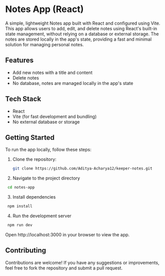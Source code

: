 # Notes App (React)

A simple, lightweight Notes app built with React and configured using Vite. This app allows users to add, edit, and delete notes using React's built-in state management, without relying on a database or external storage. The notes are stored locally in the app's state, providing a fast and minimal solution for managing personal notes.

## Features

- Add new notes with a title and content
- Delete notes
- No database, notes are managed locally in the app's state

## Tech Stack

- React
- Vite (for fast development and bundling)
- No external database or storage

## Getting Started 

To run the app locally, follow these steps:

1. Clone the repository:

   ```bash
   git clone https://github.com/Aditya-Acharya12/keeper-notes.git

2. Navigate to the project directory

  ```bash
   cd notes-app
  ```
3. Install dependencies

  ```bash
   npm install
  ```
4. Run the development server

  ```bash
   npm run dev
  ```
Open http://localhost:3000 in your browser to view the app.

## Contributing

Contributions are welcome! If you have any suggestions or improvements, feel free to fork the repository and submit a pull request.
